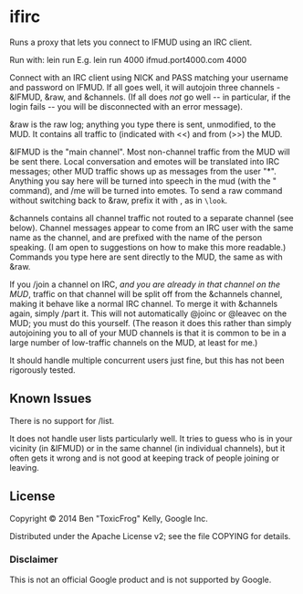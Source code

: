 # ifirc

Runs a proxy that lets you connect to IFMUD using an IRC client.

Run with: lein run <listen port> <mud host> <mud port>
E.g. lein run 4000 ifmud.port4000.com 4000

Connect with an IRC client using NICK and PASS matching your username and password on IFMUD. If all goes well, it will autojoin three channels - &IFMUD, &raw, and &channels. (If all does *not* go well -- in particular, if the login fails -- you will be disconnected with an error message).

&raw is the raw log; anything you type there is sent, unmodified, to the MUD. It contains all traffic to (indicated with <<) and from (>>) the MUD.

&IFMUD is the "main channel". Most non-channel traffic from the MUD will be sent there. Local conversation and emotes will be translated into IRC messages; other MUD traffic shows up as messages from the user "*". Anything you say here will be turned into speech in the mud (with the " command), and /me will be turned into emotes. To send a raw command without switching back to &raw, prefix it with \, as in `\look`.

&channels contains all channel traffic not routed to a separate channel (see below). Channel messages appear to come from an IRC user with the same name as the channel, and are prefixed with the name of the person speaking. (I am open to suggestions on how to make this more readable.) Commands you type here are sent directly to the MUD, the same as with &raw.

If you /join a channel on IRC, *and you are already in that channel on the MUD*, traffic on that channel will be split off from the &channels channel, making it behave like a normal IRC channel. To merge it with &channels again, simply /part it. This will not automatically @joinc or @leavec on the MUD; you must do this yourself. (The reason it does this rather than simply autojoining you to all of your MUD channels is that it is common to be in a large number of low-traffic channels on the MUD, at least for me.)

It should handle multiple concurrent users just fine, but this has not been rigorously tested.

## Known Issues

There is no support for /list.

It does not handle user lists particularly well. It tries to guess who is in your vicinity (in &IFMUD) or in the same channel (in individual channels), but it often gets it wrong and is not good at keeping track of people joining or leaving.

## License

Copyright © 2014 Ben "ToxicFrog" Kelly, Google Inc.

Distributed under the Apache License v2; see the file COPYING for details.

### Disclaimer

This is not an official Google product and is not supported by Google.
